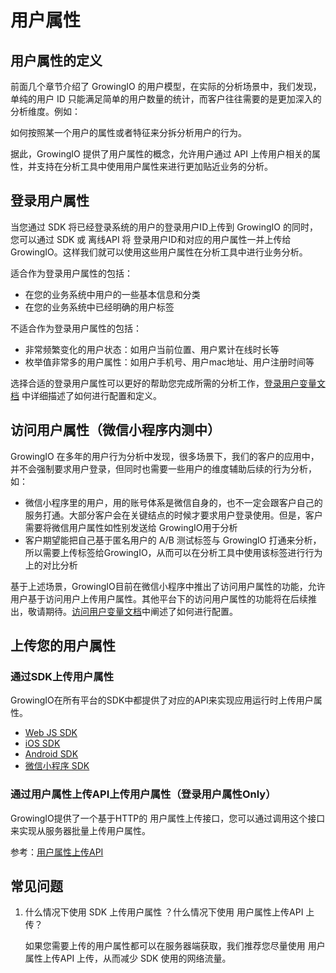 # 用户属性

## 用户属性的定义

前面几个章节介绍了 GrowingIO 的用户模型，在实际的分析场景中，我们发现，单纯的用户 ID 只能满足简单的用户数量的统计，而客户往往需要的是更加深入的分析维度。例如：

如何按照某一个用户的属性或者特征来分拆分析用户的行为。

据此，GrowingIO 提供了用户属性的概念，允许用户通过 API 上传用户相关的属性，并支持在分析工具中使用用户属性来进行更加贴近业务的分析。

## 登录用户属性

当您通过 SDK 将已经登录系统的用户的登录用户ID上传到 GrowingIO 的同时，您可以通过 SDK 或 离线API 将 登录用户ID和对应的用户属性一并上传给 GrowingIO。这样我们就可以使用这些用户属性在分析工具中进行业务分析。

适合作为登录用户属性的包括：

* 在您的业务系统中用户的一些基本信息和分类
* 在您的业务系统中已经明确的用户标签

不适合作为登录用户属性的包括：

* 非常频繁变化的用户状态：如用户当前位置、用户累计在线时长等
* 枚举值非常多的用户属性：如用户手机号、用户mac地址、用户注册时间等

选择合适的登录用户属性可以更好的帮助您完成所需的分析工作，[登录用户变量文档](../../data-definition/uservar/) 中详细描述了如何进行配置和定义。

## 访问用户属性（微信小程序内测中）

GrowingIO 在多年的用户行为分析中发现，很多场景下，我们的客户的应用中，并不会强制要求用户登录，但同时也需要一些用户的维度辅助后续的行为分析，如：

* 微信小程序里的用户，用的账号体系是微信自身的，也不一定会跟客户自己的服务打通。大部分客户会在关键结点的时候才要求用户登录使用。但是，客户需要将微信用户属性如性别发送给 GrowingIO用于分析
* 客户期望能把自己基于匿名用户的 A/B 测试标签与 GrowingIO 打通来分析，所以需要上传标签给GrowingIO，从而可以在分析工具中使用该标签进行行为上的对比分析

基于上述场景，GrowingIO目前在微信小程序中推出了访问用户属性的功能，允许用户基于访问用户上传用户属性。其他平台下的访问用户属性的功能将在后续推出，敬请期待。[访问用户变量文档](../../data-definition/uservar/)中阐述了如何进行配置。

## 上传您的用户属性

### 通过SDK上传用户属性

GrowingIO在所有平台的SDK中都提供了对应的API来实现应用运行时上传用户属性。

* [Web JS SDK](../../../developer-manual/sdkintegrated/web-js-sdk/)
* [iOS SDK](../../../developer-manual/sdkintegrated/ios-sdk/ios-sdk-api/)
* [Android SDK](../../../developer-manual/sdkintegrated/android-sdk/android-sdk-api/)
* [微信小程序 SDK](../../../developer-manual/sdkintegrated/other-sdk/customize-api.md)

### 通过用户属性上传API上传用户属性（登录用户属性Only）

GrowingIO提供了一个基于HTTP的 用户属性上传接口，您可以通过调用这个接口来实现从服务器批量上传用户属性。

参考：[用户属性上传API ](../../../developer-manual/api-reference/customize-api/)

## 常见问题

1. 什么情况下使用 SDK 上传用户属性 ？什么情况下使用 用户属性上传API 上传？

   如果您需要上传的用户属性都可以在服务器端获取，我们推荐您尽量使用 用户属性上传API 上传，从而减少 SDK 使用的网络流量。

